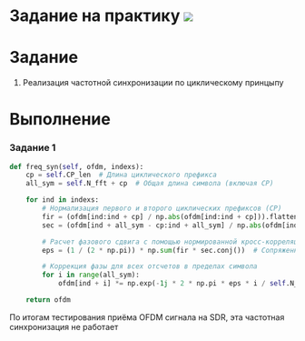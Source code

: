 # Задание на практику ![](https://img.shields.io/badge/Done-green.svg)

# Задание
1. Реализация частотной синхронизации по циклическому принцыпу


# Выполнение
### Задание 1

```python
def freq_syn(self, ofdm, indexs):
    cp = self.CP_len  # Длина циклического префикса
    all_sym = self.N_fft + cp  # Общая длина символа (включая CP)

    for ind in indexs:
        # Нормализация первого и второго циклических префиксов (CP)
        fir = (ofdm[ind:ind + cp] / np.abs(ofdm[ind:ind + cp])).flatten()
        sec = (ofdm[ind + all_sym - cp:ind + all_sym] / np.abs(ofdm[ind + all_sym - cp:ind + all_sym])).flatten()

        # Расчет фазового сдвига с помощью нормированной кросс-корреляции
        eps = (1 / (2 * np.pi)) * np.sum(fir * sec.conj())  # Сопряженное для комплексной корреляции

        # Коррекция фазы для всех отсчетов в пределах символа
        for i in range(all_sym):
            ofdm[ind + i] *= np.exp(-1j * 2 * np.pi * eps * i / self.N_fft)

    return ofdm
```

По итогам тестирования приёма OFDM сигнала на SDR, эта частотная синхронизация не работает